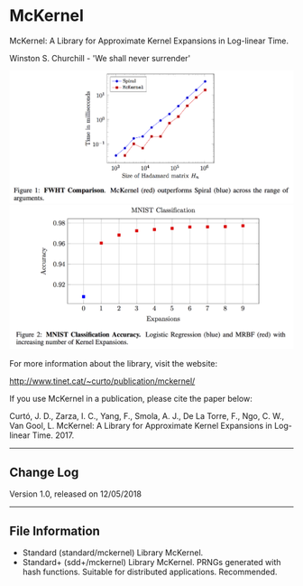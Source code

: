 # McKernel

McKernel: A Library for Approximate Kernel Expansions in Log-linear Time.

Winston S. Churchill - 'We shall never surrender'

![FWHT](fwht.png)
![McKernel](mrbf.png)

For more information about the library, visit the website:

  http://www.tinet.cat/~curto/publication/mckernel/

If you use McKernel in a publication, please cite the paper below:

Curtó, J. D., Zarza, I. C., Yang, F., Smola, A. J., De La Torre, F., Ngo, C. W., Van Gool, L.
McKernel: A Library for Approximate Kernel Expansions in Log-linear Time. 2017.

--------------------------------------------------------
Change Log
--------------------------------------------------------

Version 1.0, released on 12/05/2018

--------------------------------------------------------
File Information
--------------------------------------------------------

- Standard (standard/mckernel)
       Library McKernel.
- Standard+ (sdd+/mckernel)
       Library McKernel. PRNGs generated with hash functions. Suitable for distributed applications. Recommended.
